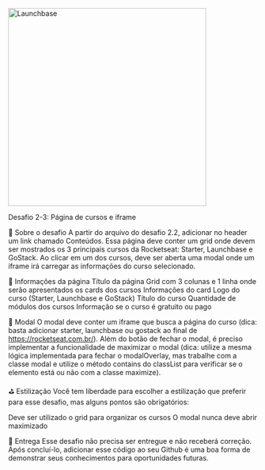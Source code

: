 <img alt="Launchbase" src="https://camo.githubusercontent.com/268b1344409fac98c4eeda520482b6910c4ddcba/68747470733a2f2f73746f726167652e676f6f676c65617069732e636f6d2f676f6c64656e2d77696e642f626f6f7463616d702d6c61756e6368626173652f6c6f676f2e706e67" width="400px" data-canonical-src="https://storage.googleapis.com/golden-wind/bootcamp-launchbase/logo.png" style="max-width:100%;">


Desafio 2-3: Página de cursos e iframe

🚀 Sobre o desafio
A partir do arquivo do desafio 2.2, adicionar no header um link chamado Conteúdos. Essa página deve conter um grid onde devem ser mostrados os 3 principais cursos da Rocketseat: Starter, Launchbase e GoStack. Ao clicar em um dos cursos, deve ser aberta uma modal onde um iframe irá carregar as informações do curso selecionado.

:scroll: Informações da página
Título da página
Grid com 3 colunas e 1 linha onde serão apresentados os cards dos cursos
Informações do card
Logo do curso (Starter, Launchbase e GoStack)
Título do curso
Quantidade de módulos dos cursos
Informação se o curso é gratuito ou pago

:file_folder: Modal
O modal deve conter um iframe que busca a página do curso (dica: basta adicionar starter, launchbase ou gostack ao final de https://rocketseat.com.br/). Além do botão de fechar o modal, é preciso implementar a funcionalidade de maximizar o modal (dica: utilize a mesma lógica implementada para fechar o modalOverlay, mas trabalhe com a classe modal e utilize o método contains do classList para verificar se o elemento está ou não com a classe maximize).

:golf: Estilização
Você tem liberdade para escolher a estilização que preferir para esse desafio, mas alguns pontos são obrigatórios:


Deve ser utilizado o grid para organizar os cursos
O modal nunca deve abrir maximizado

📆 Entrega
Esse desafio não precisa ser entregue e não receberá correção. Após concluí-lo, adicionar esse código ao seu Github é uma boa forma de demonstrar seus conhecimentos para oportunidades futuras.
